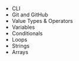 * CLI
* Git and GitHub
* Value Types & Operators
* Variables
* Conditionals
* Loops
* Strings
* Arrays
